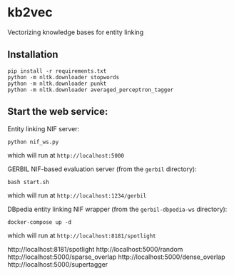 # kb2vec

Vectorizing knowledge bases for entity linking

Installation
-----------

```
pip install -r requirements.txt
python -m nltk.downloader stopwords
python -m nltk.downloader punkt
python -m nltk.downloader averaged_perceptron_tagger
```


Start the web service:
---------------------

Entity linking NIF server:

```
python nif_ws.py
```

which will run at ``http://localhost:5000``

GERBIL NIF-based evaluation server (from the ``gerbil`` directory):

```
bash start.sh
```

which will run at ``http://localhost:1234/gerbil``


DBpedia entity linking NIF wrapper (from the ``gerbil-dbpedia-ws`` directory):

```
docker-compose up -d
```

which will run at ``http://localhost:8181/spotlight``


http://localhost:8181/spotlight
http://localhost:5000/random
http://localhost:5000/sparse_overlap
http://localhost:5000/dense_overlap
http://localhost:5000/supertagger
